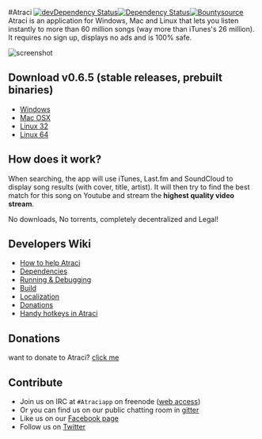 #Atraci [![devDependency Status](https://david-dm.org/Atraci/Atraci/dev-status.svg)](https://david-dm.org/Atraci/Atraci#info=devDependencies)[![Dependency Status](https://david-dm.org/Atraci/Atraci.svg?theme=shields.io)](https://david-dm.org/Atraci/Atraci)[![Bountysource](https://www.bountysource.com/badge/team?team_id=929&style=raised)](https://www.bountysource.com/teams/atraci?utm_source=Atraci&utm_medium=shield&utm_campaign=raised)
Atraci is an application for Windows, Mac and Linux that lets you listen instantly to more than 60 million songs (way more than iTunes's 26 million). It requires no sign up, displays no ads and is 100% safe. 

![screenshot](http://i.imgur.com/LzCDqkI.jpg)

## Download v0.6.5 (stable releases, prebuilt binaries)
- [Windows](https://github.com/Atraci/Atraci/releases/download/0.6.5/Atraci.exe?raw=true)
- [Mac OSX](https://github.com/Atraci/Atraci/releases/download/0.6.5/Atraci-mac.zip?raw=true)
- [Linux 32](https://github.com/Atraci/Atraci/releases/download/0.6.5/Atraci-linux32.tgz?raw=true)
- [Linux 64](https://github.com/Atraci/Atraci/releases/download/0.6.5/Atraci-linux64.tgz?raw=true)

## How does it work?

When searching, the app will use iTunes, Last.fm and SoundCloud to display song results (with cover, title, artist). It will then try to find the best match for this song on Youtube and stream the **highest quality video stream**.

No downloads, No torrents, completely decentralized and Legal!

## Developers Wiki
- [How to help Atraci](https://github.com/Atraci/Atraci/wiki/How-to-help-Atraci-%3F)
- [Dependencies](https://github.com/Atraci/Atraci/wiki/Dependencies)
- [Running & Debugging](https://github.com/Atraci/Atraci/wiki/Running-&-Debugging)
- [Build](https://github.com/Atraci/Atraci/wiki/Build)
- [Localization](https://github.com/Atraci/Atraci/wiki/Localization)
- [Donations](https://github.com/Atraci/Atraci/wiki/Donations)
- [Handy hotkeys in Atraci](https://github.com/Atraci/Atraci/wiki/Handy-hotkeys-you-may-need-to-know)

## Donations
want to donate to Atraci? [click me](https://github.com/Atraci/Atraci/wiki/Donations)

## Contribute
- Join us on IRC at `#Atraciapp` on freenode ([web access](http://webchat.freenode.net/?channels=Atraciapp))
- Or you can find us on our public chatting room in [gitter](https://gitter.im/Atraci/Atraci)
- Like us on our [Facebook page](https://www.facebook.com/GetAtraci)
- Follow us on [Twitter](https://twitter.com/atraciapp)
